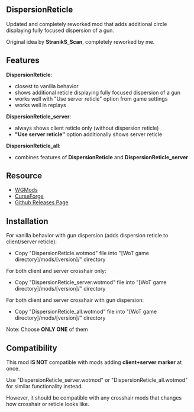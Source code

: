 ## DispersionReticle
Updated and completely reworked mod that adds additional circle displaying fully focused dispersion of a gun.

Original idea by **StranikS_Scan**, completely reworked by me.

## Features
**DispersionReticle**:
- closest to vanilla behavior
- shows additional reticle displaying fully focused dispersion of a gun
- works well with "Use server reticle" option from game settings
- works well in replays

**DispersionReticle_server**:
- always shows client reticle only (without dispersion reticle)
- **"Use server reticle"** option additionally shows server reticle

**DispersionReticle_all**:
- combines features of **DispersionReticle** and **DispersionReticle_server**

## Resource
- [WGMods](https://wgmods.net/5251/)
- [CurseForge](https://www.curseforge.com/worldoftanks/wot-mods/dispersionreticle-reworked)
- [Github Releases Page](https://github.com/Pruszko/DispersionReticle/releases)

## Installation
For vanilla behavior with gun dispersion (adds dispersion reticle to client/server reticle):
- Copy "DispersionReticle.wotmod" file into "[WoT game directory]/mods/[version]/" directory

For both client and server crosshair only:
- Copy "DispersionReticle_server.wotmod" file into "[WoT game directory]/mods/[version]/" directory

For both client and server crosshair with gun dispersion:
- Copy "DispersionReticle_all.wotmod" file into "[WoT game directory]/mods/[version]/" directory

Note: Choose **ONLY ONE** of them

## Compatibility
This mod **IS NOT** compatible with mods adding **client+server marker** at once.

Use "DispersionReticle_server.wotmod" or "DispersionReticle_all.wotmod" for
similar functionality instead.

However, it should be compatible with any crosshair mods that changes
how crosshair or reticle looks like.